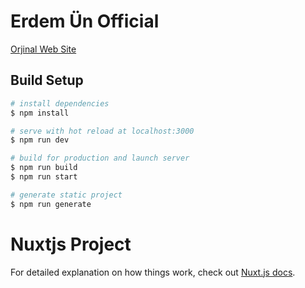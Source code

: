 # Erdem Ün Official

[Orjinal Web Site](erdemun.com)

## Build Setup

```bash
# install dependencies
$ npm install

# serve with hot reload at localhost:3000
$ npm run dev

# build for production and launch server
$ npm run build
$ npm run start

# generate static project
$ npm run generate
```

# Nuxtjs Project
For detailed explanation on how things work, check out [Nuxt.js docs](https://nuxtjs.org).
